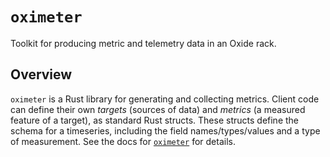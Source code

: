 # `oximeter`

Toolkit for producing metric and telemetry data in an Oxide rack.

## Overview

`oximeter` is a Rust library for generating and collecting metrics. Client code
can define their own _targets_ (sources of data) and _metrics_ (a measured
feature of a target), as standard Rust structs. These structs define the schema
for a timeseries, including the field names/types/values and a type of
measurement. See the docs for [`oximeter`](./oximeter/src/lib.rs) for details.
